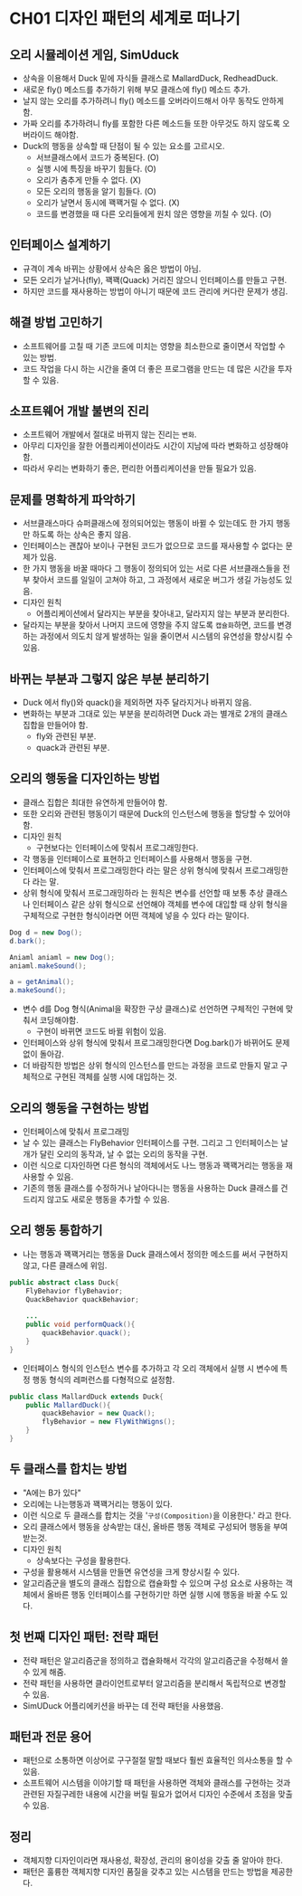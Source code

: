 # CH01 디자인 패턴의 세계로 떠나기

## 오리 시뮬레이션 게임, SimUduck

- 상속을 이용해서 Duck 밑에 자식들 클래스로 MallardDuck, RedheadDuck.
- 새로운 fly() 메소드를 추가하기 위해 부모 클래스에 fly() 메소드 추가.
- 날지 않는 오리를 추가하려니 fly() 메소드를 오버라이드해서 아무 동작도 안하게 함.
- 가짜 오리를 추가하려니 fly를 포함한 다른 메소드들 또한 아무것도 하지 않도록 오버라이드 해야함.
- Duck의 행동을 상속할 때 단점이 될 수 있는 요소를 고르시오.
  - 서브클래스에서 코드가 중복된다. (O)
  - 실행 시에 특징을 바꾸기 힘들다. (O)
  - 오리가 춤추게 만들 수 없다. (X)
  - 모든 오리의 행동을 알기 힘들다. (O)
  - 오리가 날면서 동시에 꽥꽥거릴 수 없다. (X)
  - 코드를 변경했을 때 다른 오리들에게 원치 않은 영향을 끼칠 수 있다. (O)

## 인터페이스 설계하기

- 규격이 계속 바뀌는 상황에서 상속은 옳은 방법이 아님.
- 모든 오리가 날거나(fly), 꽥꽥(Quack) 거리진 않으니 인터페이스를 만들고 구현.
- 하지만 코드를 재사용하는 방법이 아니기 때문에 코드 관리에 커다란 문제가 생김.

## 해결 방법 고민하기

- 소프트웨어를 고칠 때 기존 코드에 미치는 영향을 최소한으로 줄이면서 작업할 수 있는 방법.
- 코드 작업을 다시 하는 시간을 줄여 더 좋은 프로그램을 만드는 데 많은 시간을 투자할 수 있음.

## 소프트웨어 개발 불변의 진리

- 소프트웨어 개발에서 절대로 바뀌지 않는 진리는 `변화`.
- 아무리 디자인을 잘한 어플리케이션이라도 시간이 지남에 따라 변화하고 성장해야 함.
- 따라서 우리는 변화하기 좋은, 편리한 어플리케이션을 만들 필요가 있음.

## 문제를 명확하게 파악하기

- 서브클래스마다 슈퍼클래스에 정의되어있는 행동이 바뀔 수 있는데도 한 가지 행동만 하도록 하는 상속은 좋지 않음.
- 인터페이스는 괜찮아 보이나 구현된 코드가 없으므로 코드를 재사용할 수 없다는 문제가 있음.
- 한 가지 행동을 바꿀 때마다 그 행동이 정의되어 있는 서로 다른 서브클래스들을 전부 찾아서 코드를 일일이 고쳐야 하고,
그 과정에서 새로운 버그가 생길 가능성도 있음.
- 디자인 원칙
  - 어플리케이션에서 달라지는 부분을 찾아내고, 달라지지 않는 부분과 분리한다.
- 달라지는 부분을 찾아서 나머지 코드에 영향을 주지 않도록 `캡슐화`하면, 코드를 변경하는 과정에서
의도치 않게 발생하는 일을 줄이면서 시스템의 유연성을 향상시킬 수 있음.

## 바뀌는 부분과 그렇지 않은 부분 분리하기

- Duck 에서 fly()와 quack()을 제외하면 자주 달라지거나 바뀌지 않음.
- 변화하는 부분과 그대로 있는 부분을 분리하려면 Duck 과는 별개로 2개의 클래스 집합을 만들어야 함.
  - fly와 관련된 부분.
  - quack과 관련된 부분.

## 오리의 행동을 디자인하는 방법

- 클래스 집합은 최대한 유연하게 만들어야 함.
- 또한 오리와 관련된 행동이기 때문에 Duck의 인스턴스에 행동을 할당할 수 있어야 함.
- 디자인 원칙
  - 구현보다는 인터페이스에 맞춰서 프로그래밍한다.
- 각 행동을 인터페이스로 표현하고 인터페이스를 사용해서 행동을 구현.
- 인터페이스에 맞춰서 프로그래밍한다 라는 말은 상위 형식에 맞춰서 프로그래밍한다 라는 말.
- 상위 형식에 맞춰서 프로그래밍하라 는 원칙은 변수를 선언할 때 보통 추상 클래스나 인터페이스 같은 상위 형식으로
선언해야 객체를 변수에 대입할 때 상위 형식을 구체적으로 구현한 형식이라면 어떤 객체에 넣을 수 있다 라는 말이다.
```java
Dog d = new Dog();
d.bark();

Aniaml aniaml = new Dog();
aniaml.makeSound();

a = getAnimal();
a.makeSound();
```
- 변수 d를 Dog 형식(Animal을 확장한 구상 클래스)로 선언하면 구체적인 구현에 맞춰서 코딩해야함.
  - 구현이 바뀌면 코드도 바뀔 위험이 있음.
- 인터페이스와 상위 형식에 맞춰서 프로그래밍한다면 Dog.bark()가 바뀌어도 문제없이 돌아감.
- 더 바람직한 방법은 상위 형식의 인스턴스를 만드는 과정을 코드로 만들지 말고 구체적으로 구현된 객체를 실행 시에 대입하는 것.

## 오리의 행동을 구현하는 방법

- 인터페이스에 맞춰서 프로그래밍
- 날 수 있는 클래스는 FlyBehavior 인터페이스를 구현. 그리고 그 인터페이스는 날개가 달린 오리의 동작과, 날 수 없는 오리의 동작을 구현.
- 이런 식으로 디자인하면 다른 형식의 객체에서도 나느 행동과 꽥꽥거리는 행동을 재사용할 수 있음.
- 기존의 행동 클래스를 수정하거나 날아다니는 행동을 사용하는 Duck 클래스를 건드리지 않고도 새로운 행동을 추가할 수 있음.

## 오리 행동 통합하기

- 나는 행동과 꽥꽥거리는 행동을 Duck 클래스에서 정의한 메소드를 써서 구현하지 않고, 다른 클래스에 위임.
```java
public abstract class Duck{
    FlyBehavior flyBehavior;
    QuackBehavior quackBehavior;
    
    ...
    public void performQuack(){
        quackBehavior.quack();
    }
}
```
- 인터페이스 형식의 인스턴스 변수를 추가하고 각 오리 객체에서 실행 시 변수에 특정 행동 형식의 레퍼런스를 다형적으로 설정함.
```java
public class MallardDuck extends Duck{
    public MallardDuck(){
        quackBehavior = new Quack();
        flyBehavior = new FlyWithWigns();
    }
}
```

## 두 클래스를 합치는 방법

- "A에는 B가 있다"
- 오리에는 나는행동과 꽥꽥거리는 행동이 있다.
- 이런 식으로 두 클래스를 합치는 것을 '`구성(Composition)`을 이용한다.' 라고 한다.
- 오리 클래스에서 행동을 상속받는 대신, 올바른 행동 객체로 구성되어 행동을 부여받는것.
- 디자인 원칙
  - 상속보다는 구성을 활용한다.
- 구성을 활용해서 시스템을 만들면 유연성을 크게 향상시킬 수 있다.
- 알고리즘군을 별도의 클래스 집합으로 캡슐화할 수 있으며 구성 요소로 사용하는 객체에서 올바른 행동 인터페이스를 구현하기만 하면
실행 시에 행동을 바꿀 수도 있다.

## 첫 번째 디자인 패턴: 전략 패턴

- 전략 패턴은 알고리즘군을 정의하고 캡슐화해서 각각의 알고리즘군을 수정해서 쓸 수 있게 해줌.
- 전략 패턴을 사용하면 클라이언트로부터 알고리즘을 분리해서 독립적으로 변경할 수 있음.
- SimUDuck 어플리에키션을 바꾸는 데 전략 패턴을 사용했음.

## 패턴과 전문 용어

- 패턴으로 소통하면 이상어로 구구절절 말할 때보다 훨씬 효율적인 의사소통을 할 수 있음.
- 소프트웨어 시스템을 이야기할 때 패턴을 사용하면 객체와 클래스를 구현하는 것과 관련된 자질구레한 내용에 시간을 버릴 필요가 없어서
디자인 수준에서 초점을 맞출 수 있음.


## 정리

- 객체지향 디자인이라면 재사용성, 확장성, 관리의 용이성을 갖출 줄 알아야 한다.
- 패턴은 훌륭한 객체지향 디자인 품질을 갖추고 있는 시스템을 만드는 방법을 제공한다.